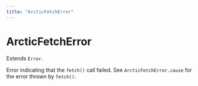 ```yaml
---
title: "ArcticFetchError"
---
```


# ArcticFetchError

Extends `Error`.

Error indicating that the `fetch()` call failed. See `ArcticFetchError.cause` for the error thrown by `fetch()`.

